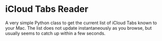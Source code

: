 # iCloud Tabs Reader

A very simple Python class to get the current list of iCloud Tabs known to your Mac. The list does not update instantaneously as you browse, but usually seems to catch up within a few seconds.
